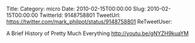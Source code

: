 Title: 
Category: micro
Date: 2010-02-15T00:00:00
Slug: 2010-02-15T00:00:00
TwitterId: 9148758801
TweetUrl: https://twitter.com/mark_philpot/status/9148758801
ReTweetUser: 

A Brief History of Pretty Much Everything http://youtu.be/gNYZH9kuaYM